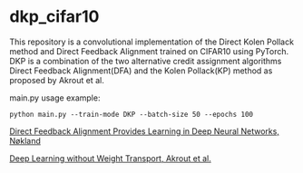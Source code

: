 # dkp_cifar10
This repository is a convolutional implementation of the Direct Kolen Pollack method and Direct Feedback Alignment trained on CIFAR10 using PyTorch. DKP is a combination of the two alternative credit assignment algorithms Direct Feedback Alignment(DFA) and the Kolen Pollack(KP) method as proposed by Akrout et al.

main.py usage example:
```
python main.py --train-mode DKP --batch-size 50 --epochs 100
```

<a href="http://papers.nips.cc/paper/6441-direct-feedback-alignment-provides-learning-in-deep-neural-networks.pdf" target="_blank">Direct Feedback Alignment Provides Learning in
Deep Neural Networks, Nøkland</a>

<a href="https://arxiv.org/pdf/1904.05391.pdf" target="_blank">Deep Learning without Weight Transport, Akrout et al.</a>
